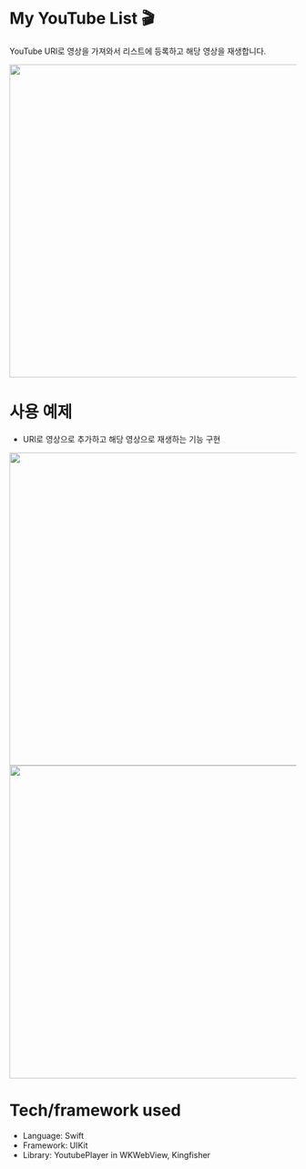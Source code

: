 # My YouTube List 🎬

YouTube URl로 영상을 가져와서 리스트에 등록하고 해당 영상을 재생합니다.   
   
<img src="https://user-images.githubusercontent.com/59474775/128149152-22a31a76-9cde-4b18-827a-b1c98601d9e2.png" height=550 >   
   
# 사용 예제  
   
* URl로 영상으로 추가하고 해당 영상으로 재생하는 기능 구현   
   
<img src="https://user-images.githubusercontent.com/59474775/128144520-c5e3049f-031c-4632-9b11-033a79dfd345.gif" height=550 >  <img src="https://user-images.githubusercontent.com/59474775/128151240-640804d4-a346-478a-ad6d-5c513cb9f641.gif" height=550 >   
   
# Tech/framework used   

 * Language: Swift
 * Framework: UIKit   
 * Library: YoutubePlayer in WKWebView, Kingfisher   
   

